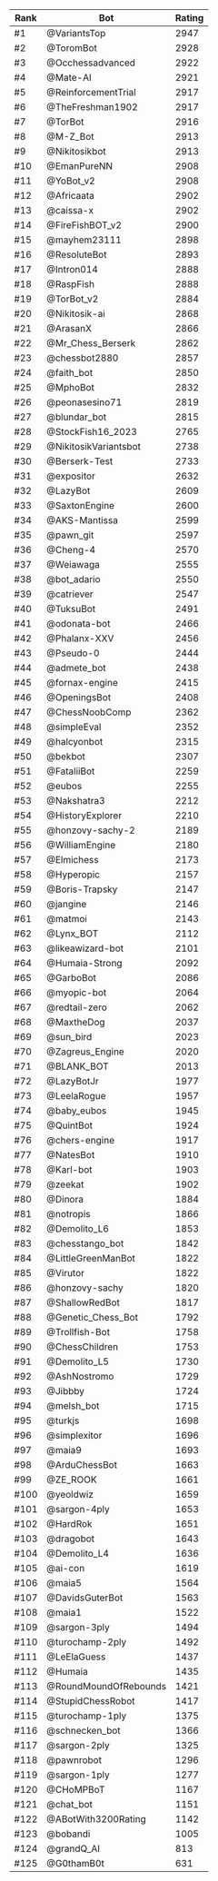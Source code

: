 Rank|Bot|Rating
---|---|---
#1|@VariantsTop|2947
#2|@ToromBot|2928
#3|@Occhessadvanced|2922
#4|@Mate-AI|2921
#5|@ReinforcementTrial|2917
#6|@TheFreshman1902|2917
#7|@TorBot|2916
#8|@M-Z_Bot|2913
#9|@Nikitosikbot|2913
#10|@EmanPureNN|2908
#11|@YoBot_v2|2908
#12|@Africaata|2902
#13|@caissa-x|2902
#14|@FireFishBOT_v2|2900
#15|@mayhem23111|2898
#16|@ResoluteBot|2893
#17|@Intron014|2888
#18|@RaspFish|2888
#19|@TorBot_v2|2884
#20|@Nikitosik-ai|2868
#21|@ArasanX|2866
#22|@Mr_Chess_Berserk|2862
#23|@chessbot2880|2857
#24|@faith_bot|2850
#25|@MphoBot|2832
#26|@peonasesino71|2819
#27|@blundar_bot|2815
#28|@StockFish16_2023|2765
#29|@NikitosikVariantsbot|2738
#30|@Berserk-Test|2733
#31|@expositor|2632
#32|@LazyBot|2609
#33|@SaxtonEngine|2600
#34|@AKS-Mantissa|2599
#35|@pawn_git|2597
#36|@Cheng-4|2570
#37|@Weiawaga|2555
#38|@bot_adario|2550
#39|@catriever|2547
#40|@TuksuBot|2491
#41|@odonata-bot|2466
#42|@Phalanx-XXV|2456
#43|@Pseudo-0|2444
#44|@admete_bot|2438
#45|@fornax-engine|2415
#46|@OpeningsBot|2408
#47|@ChessNoobComp|2362
#48|@simpleEval|2352
#49|@halcyonbot|2315
#50|@bekbot|2307
#51|@FataliiBot|2259
#52|@eubos|2255
#53|@Nakshatra3|2212
#54|@HistoryExplorer|2210
#55|@honzovy-sachy-2|2189
#56|@WilliamEngine|2180
#57|@Elmichess|2173
#58|@Hyperopic|2157
#59|@Boris-Trapsky|2147
#60|@jangine|2146
#61|@matmoi|2143
#62|@Lynx_BOT|2112
#63|@likeawizard-bot|2101
#64|@Humaia-Strong|2092
#65|@GarboBot|2086
#66|@myopic-bot|2064
#67|@redtail-zero|2062
#68|@MaxtheDog|2037
#69|@sun_bird|2023
#70|@Zagreus_Engine|2020
#71|@BLANK_BOT|2013
#72|@LazyBotJr|1977
#73|@LeelaRogue|1957
#74|@baby_eubos|1945
#75|@QuintBot|1924
#76|@chers-engine|1917
#77|@NatesBot|1910
#78|@Karl-bot|1903
#79|@zeekat|1902
#80|@Dinora|1884
#81|@notropis|1866
#82|@Demolito_L6|1853
#83|@chesstango_bot|1842
#84|@LittleGreenManBot|1822
#85|@Virutor|1822
#86|@honzovy-sachy|1820
#87|@ShallowRedBot|1817
#88|@Genetic_Chess_Bot|1792
#89|@Trollfish-Bot|1758
#90|@ChessChildren|1753
#91|@Demolito_L5|1730
#92|@AshNostromo|1729
#93|@Jibbby|1724
#94|@melsh_bot|1715
#95|@turkjs|1698
#96|@simplexitor|1696
#97|@maia9|1693
#98|@ArduChessBot|1663
#99|@ZE_ROOK|1661
#100|@yeoldwiz|1659
#101|@sargon-4ply|1653
#102|@HardRok|1651
#103|@dragobot|1643
#104|@Demolito_L4|1636
#105|@ai-con|1619
#106|@maia5|1564
#107|@DavidsGuterBot|1563
#108|@maia1|1522
#109|@sargon-3ply|1494
#110|@turochamp-2ply|1492
#111|@LeElaGuess|1437
#112|@Humaia|1435
#113|@RoundMoundOfRebounds|1421
#114|@StupidChessRobot|1417
#115|@turochamp-1ply|1375
#116|@schnecken_bot|1366
#117|@sargon-2ply|1325
#118|@pawnrobot|1296
#119|@sargon-1ply|1277
#120|@CHoMPBoT|1167
#121|@chat_bot|1151
#122|@ABotWith3200Rating|1142
#123|@bobandi|1005
#124|@grandQ_AI|813
#125|@G0thamB0t|631
